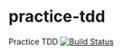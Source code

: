 # practice-tdd
Practice TDD
[![Build Status](https://travis-ci.org/repeat/practice-tdd.svg?branch=master)](https://travis-ci.org/repeat/practice-tdd)
